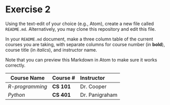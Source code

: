 # Exercise 2
Using the text-edit of your choice (e.g., Atom), create a new file called `README.md`. Alternatively, you may clone this repository and edit this file.

In your `README.md` document, make a three column table of the current courses you are taking, with separate columns for course number (in **bold**), course title (in _italics_), and instructor name.

Note that you can preview this Markdown in Atom to make sure it works correctly.

|Course Name      |Course #         | Instructor        |
|-----------------|:----------------|:------------------|
|_R-programming_  |**CS 101**       |Dr. Cooper         |
|_Python_         |**CS 401**       |Dr. Panigraham     |
